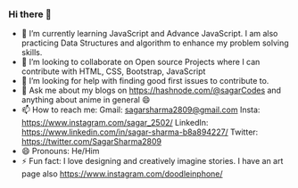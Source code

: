 ### Hi there 👋



- 🌱 I’m currently learning JavaScript and Advance JavaScript. I am also practicing Data Structures and algorithm to enhance my problem solving skills.
- 👯 I’m looking to collaborate on Open source Projects where I can contribute with HTML, CSS, Bootstrap, JavaScript
- 🤔 I’m looking for help with finding good first issues to contribute to.
- 💬 Ask me about my blogs on https://hashnode.com/@sagarCodes and anything about anime in general 😄
- 📫 How to reach me: 
        Gmail: sagarsharma2809@gmail.com
        Insta: https://www.instagram.com/sagar_2502/
        LinkedIn: https://www.linkedin.com/in/sagar-sharma-b8a894227/
        Twitter: https://twitter.com/SagarSharma2809
- 😄 Pronouns: He/Him
- ⚡ Fun fact: I love designing and creatively imagine stories. I have an art page also https://www.instagram.com/doodleinphone/

